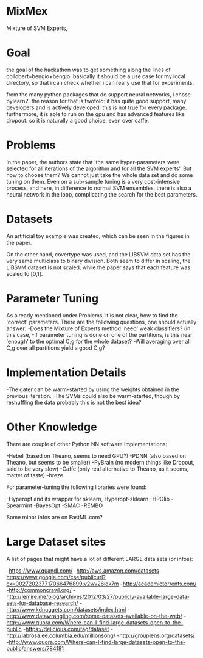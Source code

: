
MixMex
======

Mixture of SVM Experts,


Goal
====

the goal of the hackathon was to get something along the lines of 
collobert+bengio+bengio.
basically it should be a use case for my local directory, so that i
can check whether i can really use that for experiments.

from the many python packages that do support neural networks,
i chose pylearn2. the reason for that is twofold: it has quite good
support, many developers and is actively developed. this is not
true for every package. furthermore, it is able to run on the gpu
and has advanced features like dropout. so it is naturally a good 
choice, even over caffe.



Problems
=======

In the paper, the authors state that 'the same hyper-parameters
were selected for all iterations of the algorithm and for all the
SVM experts'. But how to choose them? We cannot just take the
whole data set and do some tuning on them. Even on a sub-sample
tuning is a very cost-intensive process, and here, in difference to
normal SVM ensembles, there is also a neural network in the loop,
complicating the search for the best parameters. 


Datasets
======

An artificial toy example was created, which can be seen in the 
figures in the paper. 

On the other hand, covertype was used, and the LIBSVM data set
has the very same multiclass to binary division. Both seem to 
differ in scaling, the LIBSVM dataset is not scaled, while the paper
says that each feature was scaled to [0,1]. 



Parameter Tuning
=============

As already mentioned under Problems, it is not clear, how to find
the 'correct' parameters. There are the following questions, one
should actually answer:
	-Does the Mixture of Experts method 'need' weak classifiers?
		(in this case, 
	-If parameter tuning is done on one of the partitions, is this 
		near 'enough' to the optimal C,g for the whole dataset? 
	-Will averaging over all C,g over all partitions yield a good C,g?
	
	

Implementation Details
=================

-The gater can be warm-started by using the weights obtained in
the previous iteration.
-The SVMs could also be warm-started, though by reshuffling the
data probably this is not the best idea?


Other Knowledge
=============

There are couple of other Python NN software Implementations:

-Hebel (based on Theano, seems to need GPU?)
-PDNN (also based on Theano, but seems to be smaller)
-PyBrain (no modern things like Dropout, said to be very slow)
-Caffe (only real alternative to Theano, as it seems, matter of taste)
-breze
	
For parameter-tuning the following libraries were found:

-Hyperopt and its wrapper for sklearn, Hyperopt-sklearn
-HPOlib
-Spearmint
-BayesOpt
-SMAC
-REMBO
	
Some minor infos are on FastML.com?



Large Dataset sites
==============

A list of pages that might have a lot of different LARGE data sets (or infos):

-https://www.quandl.com/
-http://aws.amazon.com/datasets
-https://www.google.com/cse/publicurl?cx=002720237717066476899:v2wv26idk7m
-http://academictorrents.com/
-http://commoncrawl.org/
-http://lemire.me/blog/archives/2012/03/27/publicly-available-large-data-sets-for-database-research/
-http://www.kdnuggets.com/datasets/index.html
-http://www.datawrangling.com/some-datasets-available-on-the-web/
-http://www.quora.com/Where-can-I-find-large-datasets-open-to-the-public
-https://delicious.com/tag/dataset
-http://labrosa.ee.columbia.edu/millionsong/
-http://grouplens.org/datasets/
-http://www.quora.com/Where-can-I-find-large-datasets-open-to-the-public/answers/784181
	
	
	